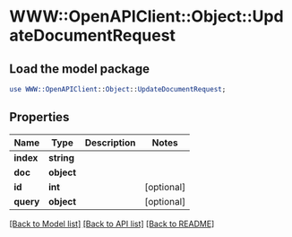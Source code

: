 # WWW::OpenAPIClient::Object::UpdateDocumentRequest

## Load the model package
```perl
use WWW::OpenAPIClient::Object::UpdateDocumentRequest;
```

## Properties
Name | Type | Description | Notes
------------ | ------------- | ------------- | -------------
**index** | **string** |  | 
**doc** | **object** |  | 
**id** | **int** |  | [optional] 
**query** | **object** |  | [optional] 

[[Back to Model list]](../README.md#documentation-for-models) [[Back to API list]](../README.md#documentation-for-api-endpoints) [[Back to README]](../README.md)


